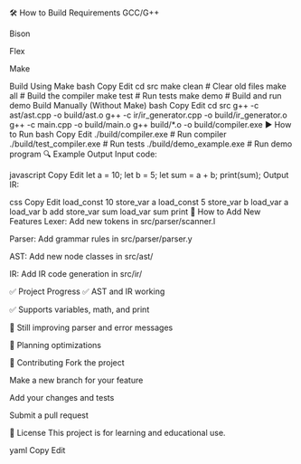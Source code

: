 🛠️ How to Build
Requirements
GCC/G++

Bison

Flex

Make

Build Using Make
bash
Copy
Edit
cd src
make clean     # Clear old files
make all       # Build the compiler
make test      # Run tests
make demo      # Build and run demo
Build Manually (Without Make)
bash
Copy
Edit
cd src
g++ -c ast/ast.cpp -o build/ast.o
g++ -c ir/ir_generator.cpp -o build/ir_generator.o
g++ -c main.cpp -o build/main.o
g++ build/*.o -o build/compiler.exe
▶️ How to Run
bash
Copy
Edit
./build/compiler.exe           # Run compiler
./build/test_compiler.exe      # Run tests
./build/demo_example.exe       # Run demo program
🔍 Example Output
Input code:

javascript
Copy
Edit
let a = 10;
let b = 5;
let sum = a + b;
print(sum);
Output IR:

css
Copy
Edit
load_const 10
store_var a
load_const 5
store_var b
load_var a
load_var b
add
store_var sum
load_var sum
print
🧪 How to Add New Features
Lexer: Add new tokens in src/parser/scanner.l

Parser: Add grammar rules in src/parser/parser.y

AST: Add new node classes in src/ast/

IR: Add IR code generation in src/ir/

✅ Project Progress
✅ AST and IR working

✅ Supports variables, math, and print

🔄 Still improving parser and error messages

🔄 Planning optimizations

🤝 Contributing
Fork the project

Make a new branch for your feature

Add your changes and tests

Submit a pull request

📄 License
This project is for learning and educational use.

yaml
Copy
Edit
